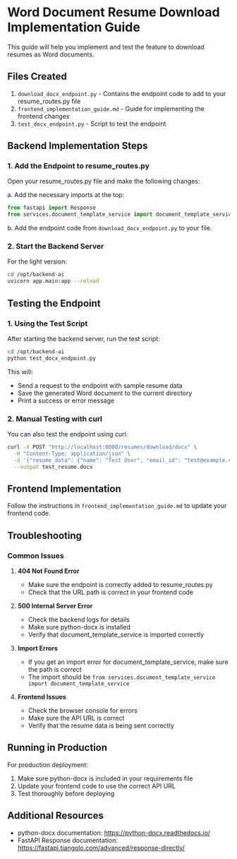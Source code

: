 # Word Document Resume Download Implementation Guide

This guide will help you implement and test the feature to download resumes as Word documents.

## Files Created

1. `download_docx_endpoint.py` - Contains the endpoint code to add to your resume_routes.py file
2. `frontend_implementation_guide.md` - Guide for implementing the frontend changes
3. `test_docx_endpoint.py` - Script to test the endpoint

## Backend Implementation Steps

### 1. Add the Endpoint to resume_routes.py

Open your resume_routes.py file and make the following changes:

a. Add the necessary imports at the top:
```python
from fastapi import Response
from services.document_template_service import document_template_service
```

b. Add the endpoint code from `download_docx_endpoint.py` to your file.

### 2. Start the Backend Server

For the light version:
```bash
cd /opt/backend-ai
uvicorn app.main:app --reload
```

## Testing the Endpoint

### 1. Using the Test Script

After starting the backend server, run the test script:
```bash
cd /opt/backend-ai
python test_docx_endpoint.py
```

This will:
- Send a request to the endpoint with sample resume data
- Save the generated Word document to the current directory
- Print a success or error message

### 2. Manual Testing with curl

You can also test the endpoint using curl:
```bash
curl -X POST "http://localhost:8000/resumes/download/docx" \
  -H "Content-Type: application/json" \
  -d '{"resume_data": {"name": "Test User", "email_id": "test@example.com", "skills": ["Python", "FastAPI"]}, "template": "professional"}' \
  --output test_resume.docx
```

## Frontend Implementation

Follow the instructions in `frontend_implementation_guide.md` to update your frontend code.

## Troubleshooting

### Common Issues

1. **404 Not Found Error**
   - Make sure the endpoint is correctly added to resume_routes.py
   - Check that the URL path is correct in your frontend code

2. **500 Internal Server Error**
   - Check the backend logs for details
   - Make sure python-docx is installed
   - Verify that document_template_service is imported correctly

3. **Import Errors**
   - If you get an import error for document_template_service, make sure the path is correct
   - The import should be `from services.document_template_service import document_template_service`

4. **Frontend Issues**
   - Check the browser console for errors
   - Make sure the API URL is correct
   - Verify that the resume data is being sent correctly

## Running in Production

For production deployment:

1. Make sure python-docx is included in your requirements file
2. Update your frontend code to use the correct API URL
3. Test thoroughly before deploying

## Additional Resources

- python-docx documentation: https://python-docx.readthedocs.io/
- FastAPI Response documentation: https://fastapi.tiangolo.com/advanced/response-directly/